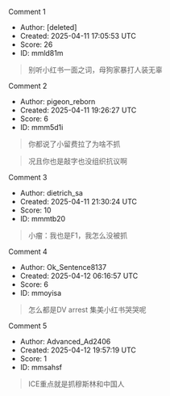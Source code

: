 Comment 1

- Author: [deleted]
- Created: 2025-04-11 17:05:53 UTC
- Score: 26
- ID: mmld81m

> 别听小红书一面之词，母狗家暴打人装无辜

Comment 2

- Author: pigeon_reborn
- Created: 2025-04-11 19:26:27 UTC
- Score: 6
- ID: mmm5d1i

> 你都说了小留费拉了为啥不抓

> 况且你也是敲字也没组织抗议啊

Comment 3

- Author: dietrich_sa
- Created: 2025-04-11 21:30:24 UTC
- Score: 10
- ID: mmmtb20

> 小瘤：我也是F1，我怎么没被抓

Comment 4

- Author: Ok_Sentence8137
- Created: 2025-04-12 06:16:57 UTC
- Score: 6
- ID: mmoyisa

> 怎么都是DV arrest 集美小红书哭哭呢

Comment 5

- Author: Advanced_Ad2406
- Created: 2025-04-12 19:57:19 UTC
- Score: 1
- ID: mmsahsf

> ICE重点就是抓穆斯林和中国人
